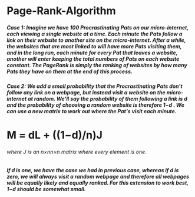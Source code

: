# Page-Rank-Algorithm
##### Case 1: Imagine we have 100 Procrastinating Pats on our micro-internet, each viewing a single website at a time. Each minute the Pats follow a link on their website to another site on the micro-internet. After a while, the websites that are most linked to will have more Pats visiting them, and in the long run, each minute for every Pat that leaves a website, another will enter keeping the total numbers of Pats on each website constant. The PageRank is simply the ranking of websites by how many Pats they have on them at the end of this process.

##### Case 2: We add a small probability that the Procrastinating Pats don't follow any link on a webpage, but instead visit a website on the micro-internet at random. We'll say the probability of them following a link is  d  and the probability of choosing a random website is therefore  1−d . We can use a new matrix to work out where the Pat's visit each minute.

# M = dL + ((1−d)/n)J

###### where  J  is an  n×nn×n  matrix where every element is one.

##### If  d  is one, we have the case we had in previous case, whereas if  d  is zero, we will always visit a random webpage and therefore all webpages will be equally likely and equally ranked. For this extension to work best,  1−d  should be somewhat small.
